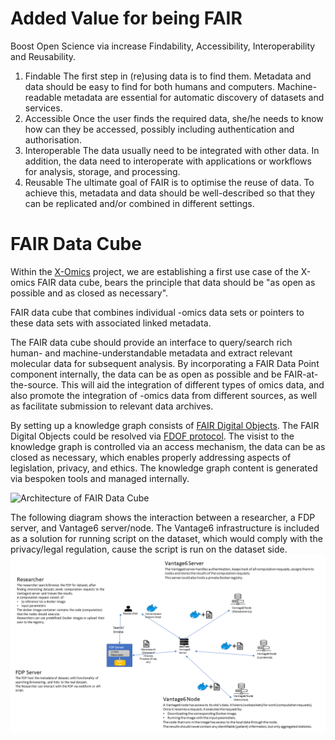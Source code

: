 
# Added Value for being FAIR
Boost Open Science via increase Findability, Accessibility, Interoperability and Reusability. 
1. Findable
The first step in (re)using data is to find them. Metadata and data should be easy to find for both humans and computers. Machine-readable metadata are essential for automatic discovery of datasets and services. 
2. Accessible
Once the user finds the required data, she/he needs to know how can they be accessed, possibly including authentication and authorisation.
3. Interoperable
The data usually need to be integrated with other data. In addition, the data need to interoperate with applications or workflows for analysis, storage, and processing.
4. Reusable
The ultimate goal of FAIR is to optimise the reuse of data. To achieve this, metadata and data should be well-described so that they can be replicated and/or combined in different settings.

# FAIR Data Cube

Within the [X-Omics](https://x-omics.nl/) project, we are establishing a first use case of the X-omics FAIR data cube, bears the principle that data should be "as open as possible and as closed as necessary".

FAIR data cube that combines individual -omics data sets or pointers to these data sets with associated linked metadata. 


The FAIR data cube should provide an interface to query/search rich human- and machine-understandable metadata and extract relevant molecular data for subsequent analysis. By incorporating a FAIR Data Point component internally, the data can be as open as possible and be FAIR-at-the-source. This will aid the integration of different types of omics data, and also promote the integration of -omics data from different sources, as well as facilitate submission to relevant data archives.


By setting up a knowledge graph consists of [FAIR Digital Objects](https://fairdigitalobjectframework.org/).
The FAIR Digital Objects could be resolved via [FDOF protocol](https://fairdigitalobjectframework.org/). The visist to the knowledge graph is controlled via an access mechanism, the data can be as closed as necessary, which enables properly addressing aspects of legislation, privacy, and ethics. The knowledge graph content is generated via bespoken tools and managed internally.

![Architecture of FAIR Data Cube](https://github.com/cmbi/FAIRDataCube/blob/master/FAIRDataCube.png)

The following diagram shows the interaction between a researcher, a FDP server, and Vantage6 server/node. The Vantage6 infrastructure is included as a solution for running script on the dataset, which would comply with the privacy/legal regulation, cause the script is run on the dataset side.
![Detailed interaction with dataset utilizing Vantage6](https://github.com/cmbi/FAIRDataCube/blob/master/FAIRDataCubeArchitecture5Oct2021.png)


